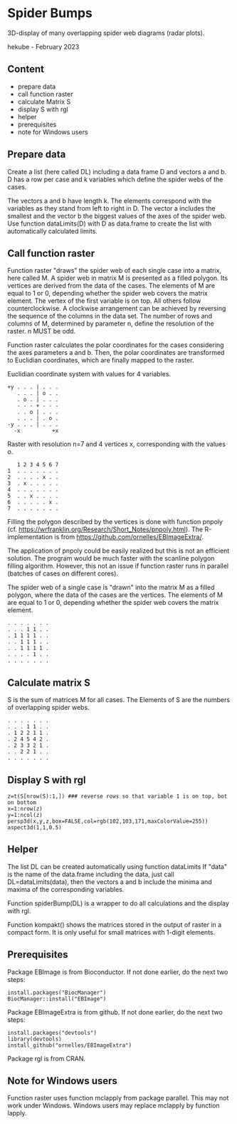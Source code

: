 # Spider Bumps
3D-display of many overlapping spider web diagrams (radar plots).

hekube - February 2023

Content
--------
- prepare data
- call function raster
- calculate Matrix S
- display S with rgl
- helper
- prerequisites
- note for Windows users

Prepare data
------------
Create a list (here called DL) including a data frame D and vectors a and b.
D has a row per case and k variables which define the spider webs of the cases.

The vectors a and b have length k. The elements correspond with the variables as
they stand from left to right in D. The vector a includes the smallest and the
vector b the biggest values of the axes of the spider web. Use function dataLimits(D)
with D as data.frame to create the list with automatically calculated limits.


Call function raster
--------------------
Function raster "draws" the spider web of each single case into a matrix, here called M.
A spider web in matrix M is presented as a filled polygon. Its vertices are derived from
the data of the cases. The elements of M are equal to 1 or 0, depending whether the
spider web covers the matrix element. The vertex of the first variable is on top. All others
follow counterclockwise. A clockwise arrangement can be achieved by reversing the sequence
of the columns in the data set. The number of rows and columns of M, determined by parameter n,
define the resolution of the raster. n MUST be odd.

Function raster calculates the polar coordinates for the cases considering the axes parameters
a and b. Then, the polar coordinates are transformed to Euclidian coordinates, which are finally
mapped to the raster.

Euclidian coordinate system with values for 4 variables.
```
+y . . . | . . .
   . . . | o . .
   . o . | . . .
   - - - + - - -
   . . o | . . .
   . . . | . o .
-y . . . | . . .
  -x          +x
```
Raster with resolution n=7 and 4 vertices x, corresponding with the values o.
```
   1 2 3 4 5 6 7
1  . . . . . . .
2  . . . . x . .
3  . x . . . . .
4  . . . . . . .
5  . . x . . . .
6  . . . . . x .
7  . . . . . . .
```
Filling the polygon described by the vertices is done with function pnpoly (cf.
https://wrfranklin.org/Research/Short_Notes/pnpoly.html). The R-implementation is
from https://github.com/ornelles/EBImageExtra/.

The application of pnpoly could be easily realized but this is not an efficient solution.
The program would be much faster with the scanline polygon filling algorithm. However, this
not an issue if function raster runs in parallel (batches of cases on different cores).

The spider web of a single case is "drawn" into the matrix M as a filled
polygon, where the data of the cases are the vertices. The elements of M are
equal to 1 or 0, depending whether the spider web covers the matrix element.
```
. . . . . . .
. . . 1 1 . .
. 1 1 1 1 . .
. . 1 1 1 . .
. . 1 1 1 1 .
. . . . 1 . .
. . . . . . .
```

Calculate matrix S
------------------
S is the sum of matrices M for all cases. The Elements of S are the numbers of
overlapping spider webs.
```
. . . . . . .
. . . 1 1 . .
. 1 2 2 1 1 .
. 2 4 5 4 2 .
. 2 3 3 2 1 .
. . 2 2 1 . .
. . . . . . .
```

Display S with rgl
------------------
```
z=t(S[nrow(S):1,]) ### reverse rows so that variable 1 is on top, bot on bottom
x=1:nrow(z)
y=1:ncol(z)
persp3d(x,y,z,box=FALSE,col=rgb(102,103,171,maxColorValue=255))
aspect3d(1,1,0.5)
```

Helper
------
The list DL can be created automatically using function dataLimits
If "data" is the name of the data.frame including the data, just call
DL=dataLimits(data), then the vectors a and b include the minima and maxima
of the corresponding variables.

Function spiderBump(DL) is a wrapper to do all calculations and the display with rgl.

Function kompakt(<matrix>) shows the matrices stored in the output of raster
in a compact form. It is only useful for small matrices with 1-digit elements.


Prerequisites
-------------
Package EBImage is from Bioconductor. If not done earlier, do the next two steps:
```
install.packages("BiocManager")
BiocManager::install("EBImage")
```
Package EBImageExtra is from github. If not done earlier, do the next two steps:
```
install.packages("devtools")
library(devtools)
install_github("ornelles/EBImageExtra")
```
Package rgl is from CRAN.


Note for Windows users
----------------------
Function raster uses function mclapply from package parallel. This may not work under Windows.
Windows users may replace mclapply by function lapply.

